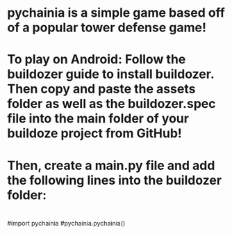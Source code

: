 ﻿# pychainia is a simple game based off of a popular tower defense game!
# To play on Android: Follow the buildozer guide to install buildozer. Then copy and paste the assets folder as well as the buildozer.spec file into the main folder of your buildoze project from GitHub!
# Then, create a main.py file and add the following lines into the buildozer folder:
# 
# 
# 
#import pychainia
#pychainia.pychainia()
